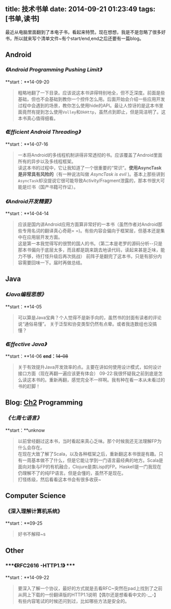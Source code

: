 title: 技术书单
date: 2014-09-21 01:23:49
tags: [书单,读书]
---
最近从电脑里面翻到了本电子书，看起来特赞。现在想想，我是不是忽略了很多好书，所以就来写个清单文件~有个start/end,end之后还要有一篇blog。
<!--more-->
Android
-----------------
### ***《Android Programming Pushing Limit》*** 
**start：**14-09-20
> 粗略地翻了一下目录。应该说这本书讲得特别地全，但不乏深度。前面是些基础，但也不会基础到教你一个控件怎么用。后面开始会介绍一些应用开发过程中会遇到的场景，教你怎么使用hide的API。最让人惊讶的是这本书里面竟然有提到怎么使用`Volley`和`OkHttp`，虽然点到即止，但是简洁明了。这本书真心值得细看。

### ***《Efficient Android Threading》*** ### 
**start：**14-07-16
> 一本将Android的多线程机制讲得非常透彻的书。应该覆盖了Android里面所有的异步以及多线程框架。  
> 读这本书的过程中，它让我知道了一个很重要的“常识”。**使用AsyncTask是非常具有风险的**（有一种说法叫做 *AsyncTask is evil* )。基本上那些讲到`AsyncTask`却没提说它很可能导致Activity/Fragment泄露的，那本书很大可能是烂书（国产书籍可作证）。

### ***《Android开发精要》*** ### 
**start：**14-04-14
> 应该是国内讲Android应用方面算非常好的一本书（虽然作者对Android那些专用名词的翻译真心奇葩= =)。有些内容会偏向于框架层，但基本还是集中在应用层开发方面。  
> 这是第一本我觉得写的很赞的国人的书。（第二本是老罗的源码分析--只是那本书偏向于底层太多，而且都是跳来跳去地读代码，读起来甚是乏味，能力不够，待打怪升级后再次挑战）
> 前阵子是翻完了这本书，只是有部分内容需要回味一下。届时再做总结。

Java
-------------------
### ***《Java编程思想》*** ### 
**start：**14-05
>可以算是Java宝典？个人觉得不是新手向的，虽然书的封面有读者的评论说“通俗易懂”。
>关于泛型和协变类型仍然有点晕。或者我连数组也没搞懂？

### ***《Effective Java》*** ### 
**start：**14-06 **end：**~~14-08~~
> 关于有效提升Java开发效率的点。主要在讲如何使用设计模式，如何设计接口方面（现在再翻一遍应该更有体会）
> 09-22:我很怀疑我之前到底是怎么读这本书的。重新再翻，感觉完全不一样啊。我有种在看一本从未看过的书的赶脚！

Blog: [Ch2][effect_java_ch2]
Programming
-------------------
### ***《七周七语言》*** ### 
**start：**unknow
> 以前曾经翻过这本书，当时看起来真心乏味。那个时候我还无法理解FP为什么会存在。  
> 在现在大致了解了Scala，以及各种框架之后，重新翻这本书很是有趣。只有一周基本做不了什么，但是它能让学到一门语言最经典的地方。Scala是面向对象与FP的有机融合，Clojure是类Lisp的FP。Haskell是一门我现在仍理解不了的纯FP语言。但是会懂的，虽然不是现在。  
> 打怪练级，然后看看这本书会有很多收获~

Computer Science
------------
### **《深入理解计算机系统》** ### 
**start：**09-25
> 好书不解释~s

Other
-----------------
### ***《RFC2616 -HTTP1.1》 *** ### 
**start：**14-09-22 
>要深入了解一个协议，最好的方式就是去看RFC~突然在pad上找到了之前从网上下载的一份翻译版的HTTP1.1说明【偶尔还是想看看中文的-__-】  
>有些内容笔试的时候还问到过，比如哪些方法是安全的。


[effect_java_ch2]: {{root_url}}/2014/09/24/blog-for-effiective-Java-ch2/
